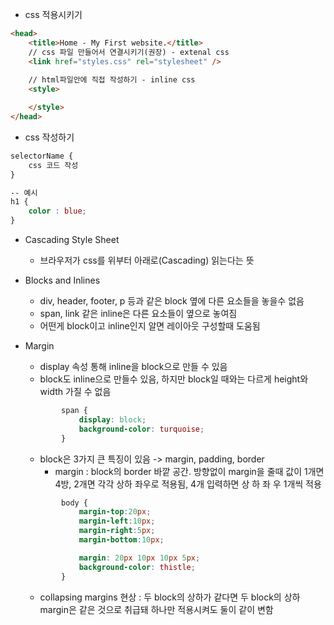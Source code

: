 - css 적용시키기

```HTML
<head>
    <title>Home - My First website.</title>
    // css 파일 만들어서 연결시키기(권장) - extenal css
    <link href="styles.css" rel="stylesheet" />
    
    // html파일안에 직접 작성하기 - inline css
    <style>

    </style>
</head>
```



- css 작성하기

```css
selectorName {
	css 코드 작성
}

-- 예시
h1 {
    color : blue;
}
```



- Cascading Style Sheet
  - 브라우저가 css를 위부터 아래로(Cascading) 읽는다는 뜻



- Blocks and Inlines
  - div, header, footer, p 등과 같은 block 옆에 다른 요소들을 놓을수 없음
  - span, link 같은 inline은 다른 요소들이 옆으로 놓여짐
  - 어떤게 block이고 inline인지 알면 레이아웃 구성할때 도움됨



- Margin

  - display 속성 통해 inline을 block으로 만들 수 있음
  - block도 inline으로 만들수 있음, 하지만 block일 때와는 다르게 height와 width 가질 수 없음

  ```css
          span {
              display: block;
              background-color: turquoise;
          }
  ```

  - block은 3가지 큰 특징이 있음 -> margin, padding, border
    - margin : block의 border 바깥 공간. 방향없이 margin을 줄때 값이 1개면 4방, 2개면 각각 상하 좌우로 적용됨, 4개 입력하면 상 하 좌 우 1개씩 적용

  ```css
          body {
              margin-top:20px;
              margin-left:10px;
              margin-right:5px;
              margin-bottom:10px;
  
              margin: 20px 10px 10px 5px;
              background-color: thistle;
          }
  ```

  - collapsing margins 현상 : 두 block의 상하가 같다면 두 block의 상하 margin은 같은 것으로 취급돼 하나만 적용시켜도 둘이 같이 변함 
